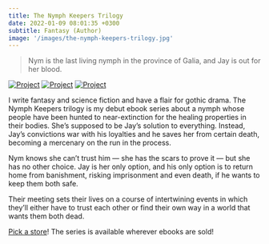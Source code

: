 ```yaml
---
title: The Nymph Keepers Trilogy
date: 2022-01-09 08:01:35 +0300
subtitle: Fantasy (Author)
image: '/images/the-nymph-keepers-trilogy.jpg'
---
```


> Nym is the last living nymph in the province of Galia, and Jay is out for her blood.

<div class="gallery-box">
  <div class="gallery">
    <a href="https://books2read.com/rootsofblood" target="_blank" style="a hover:"><img src="/images/rob-cover.jpg" loading="lazy" alt="Project"></a>
    <a href="https://books2read.com/heartoftheforest" target="_blank"><img src="/images/hotf-cover.jpg" loading="lazy" alt="Project"></a>
    <a href="https://books2read.com/queenofthenymphs" target="_blank"><img src="/images/qotn-cover.jpg" loading="lazy" alt="Project"></a>
  </div>
</div>

I write fantasy and science fiction and have a flair for gothic drama. The Nymph Keepers trilogy is my debut ebook series about a nymph whose people have been hunted to near-extinction for the healing properties in their bodies. She’s supposed to be Jay’s solution to everything. Instead, Jay’s convictions war with his loyalties and he saves her from certain death, becoming a mercenary on the run in the process.

Nym knows she can’t trust him — she has the scars to prove it — but she has no other choice. Jay is her only option, and his only option is to return home from banishment, risking imprisonment and even death, if he wants to keep them both safe.

Their meeting sets their lives on a course of intertwining events in which they’ll either have to trust each other or find their own way in a world that wants them both dead.

[Pick a store](https://books2read.com/rootsofblood)! The series is available wherever ebooks are sold!